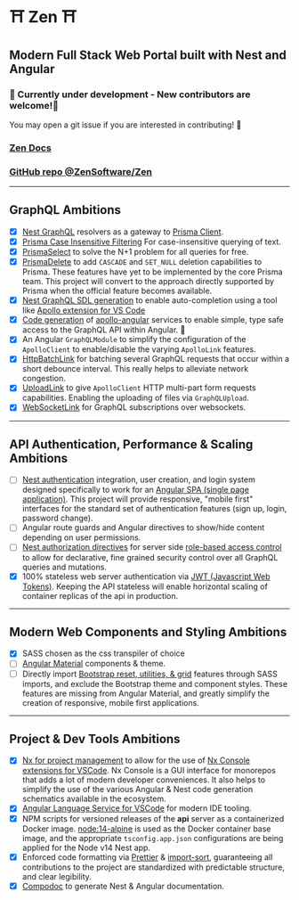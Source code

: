 # ⛩ Zen ⛩
## Modern Full Stack Web Portal built with Nest and Angular
### 🤹 Currently under development - New contributors are welcome!🌱
You may open a git issue if you are interested in contributing! 🍰

### [Zen Docs](https://zensoftware.github.io/Zen/)
### [GitHub repo @ZenSoftware/Zen](https://github.com/ZenSoftware/Zen)

---

## GraphQL Ambitions
- [X] [Nest GraphQL](https://docs.nestjs.com/graphql/resolvers) resolvers as a gateway to [Prisma Client](https://www.prisma.io/docs/understand-prisma/prisma-in-your-stack/graphql).
- [X] [Prisma Case Insensitive Filtering](https://www.prisma.io/docs/reference/tools-and-interfaces/prisma-client/case-sensitivity) For case-insensitive querying of text.
- [X] [PrismaSelect](https://paljs.com/plugins/select/) to solve the N+1 problem for all queries for free.
- [X] [PrismaDelete](https://paljs.com/plugins/delete) to add `CASCADE` and `SET_NULL` deletion capabilities to Prisma. These features have yet to be implemented by the core Prisma team.  This project will convert to the approach directly supported by Prisma when the official feature becomes available.
- [X] [Nest GraphQL SDL generation](https://docs.nestjs.com/graphql/generating-sdl) to enable auto-completion using a tool like [Apollo extension for VS Code](https://www.apollographql.com/docs/devtools/editor-plugins/)
- [X] [Code generation](https://graphql-code-generator.com/docs/plugins/typescript-apollo-angular) of [apollo-angular](https://www.apollographql.com/docs/angular/) services to enable simple, type safe access to the GraphQL API within Angular. 🎀
- [X] An Angular `GraphQLModule` to simplify the configuration of the `ApolloClient` to enable/disable the varying `ApolloLink` features.
- [X] [HttpBatchLink](https://apollo-angular.com/docs/data/network#httpclient-1) for batching several GraphQL requests that occur within a short debounce interval. This really helps to alleviate network congestion.
- [X] [UploadLink](https://www.npmjs.com/package/apollo-upload-client) to give `ApolloClient` HTTP multi-part form requests capabilities.  Enabling the uploading of files via `GraphQLUpload`.
- [X] [WebSocketLink](https://www.apollographql.com/docs/react/data/subscriptions/#2-initialize-a-websocketlink) for GraphQL subscriptions over websockets.
---

## API Authentication, Performance & Scaling Ambitions
- [ ] [Nest authentication](https://docs.nestjs.com/techniques/authentication) integration, user creation, and login system designed specifically to work for an [Angular SPA (single page application)](https://angular.io/).  This project will provide responsive, "mobile first" interfaces for the standard set of authentication features (sign up, login, password change).  
- [ ] Angular route guards and Angular directives to show/hide content depending on user permissions.
- [ ] [Nest authorization directives](https://docs.nestjs.com/techniques/authentication#extending-guards) for server side [role-based access control](https://en.wikipedia.org/wiki/Role-based_access_control?oldformat=true) to allow for declarative, fine grained security control over all GraphQL queries and mutations.
- [x] 100% stateless web server authentication via [JWT (Javascript Web Tokens)](https://docs.nestjs.com/techniques/authentication#jwt-functionality). Keeping the API stateless will enable horizontal scaling of container replicas of the api in production.

---

## Modern Web Components and Styling Ambitions
- [x] SASS chosen as the css transpiler of choice
- [ ] [Angular Material](https://material.angular.io/) components & theme.
- [ ] Directly import [Bootstrap reset, utilities, & grid](https://www.amadousall.com/the-good-parts-of-bootstrap-4-you-are-missing-in-your-angular-material-projects/) features through SASS imports, and exclude the Bootstrap theme and component styles. These features are missing from Angular Material, and greatly simplify the creation of responsive, mobile first applications.

---

## Project & Dev Tools Ambitions

- [x] [Nx for project management](https://nx.dev/angular) to allow for the use of [Nx Console extensions for VSCode](https://marketplace.visualstudio.com/items?itemName=nrwl.angular-console).  Nx Console is a GUI interface for monorepos that adds a lot of modern developer conveniences.  It also helps to simplify the use of the various Angular & Nest code generation schematics available in the ecosystem.
- [x] [Angular Language Service for VSCode](https://marketplace.visualstudio.com/items?itemName=Angular.ng-template) for modern IDE tooling.
- [x] NPM scripts for versioned releases of the **api** server as a containerized Docker image.  [node:14-alpine](https://hub.docker.com/_/node?tab=description&ref=hackernoon.com) is used as the Docker container base image, and the appropriate `tsconfig.app.json` configurations are being applied for the Node v14 Nest app.
- [x] Enforced code formatting via [Prettier](https://prettier.io/) & [import-sort](https://www.npmjs.com/package/prettier-plugin-import-sort), guaranteeing all contributions to the project are standardized with predictable structure, and clear legibility.
- [X] [Compodoc](https://compodoc.app/) to generate Nest & Angular documentation.
